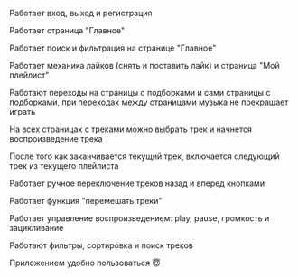 Работает вход, выход и регистрация

Работает страница "Главное"

Работает поиск и фильтрация на странице "Главное"

Работает механика лайков (снять и поставить лайк) и страница "Мой плейлист"

Работают переходы на страницы с подборками и сами страницы с подборками, при переходах между страницами музыка не прекращает играть

На всех страницах с треками можно выбрать трек и начнется воспроизведение трека

После того как заканчивается текущий трек, включается следующий трек из текущего плейлиста

Работает ручное переключение треков назад и вперед кнопками

Работает функция "перемешать треки"

Работает управление воспроизведением: play, pause, громкость и зацикливание

Работают фильтры, сортировка и поиск треков

Приложением удобно пользоваться 😇
